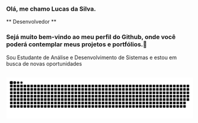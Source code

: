 
 ### Olá, me chamo Lucas da Silva.
 ** Desenvolvedor **
### Sejá muito bem-vindo ao meu perfil do Github, onde você poderá contemplar meus projetos e portfólios.👋
   Sou Estudante de Análise e Desenvolvimento de Sistemas e estou em busca de novas oportunidades
##
<picture align="center">
  <source media="(prefers-color-scheme: dark)" srcset="https://raw.githubusercontent.com/mari4souza/mari4souza/output/github-contribution-grid-snake-dark.svg">
  <source media="(prefers-color-scheme: light)" srcset="https://raw.githubusercontent.com/mari4souza/mari4souza/output/github-contribution-grid-snake-dark.svg">
  <img align="center" alt="github contribution grid snake animation" src="https://raw.githubusercontent.com/mari4souza/mari4souza/output/github-contribution-grid-snake.svg">
</picture>
